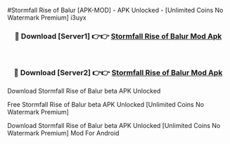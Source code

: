 #Stormfall Rise of Balur [APK-MOD] - APK Unlocked - [Unlimited Coins No Watermark Premium] i3uyx



<div align="center">

<h3>🔴 Download [Server1] 👉👉 <a href="https://momento.my/?title=Stormfall_Rise_of_Balur">Stormfall Rise of Balur Mod Apk</a></h3><br>

<h3>🔴 Download [Server2] 👉👉 <a href="https://momento.my/?title=Stormfall_Rise_of_Balur">Stormfall Rise of Balur Mod Apk</a></h3>
</div>



Download Stormfall Rise of Balur beta APK Unlocked

Free Stormfall Rise of Balur beta APK Unlocked [Unlimited Coins No Watermark Premium]

Download Stormfall Rise of Balur beta APK Unlocked [Unlimited Coins No Watermark Premium] Mod For Android
